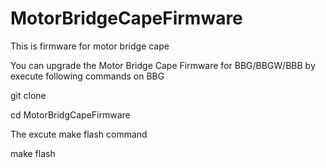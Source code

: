 # MotorBridgeCapeFirmware
This is firmware for motor bridge cape

You can upgrade the Motor Bridge Cape Firmware for BBG/BBGW/BBB by execute following commands on BBG

git clone

cd MotorBridgCapeFirmware

The excute make flash command 

make flash
